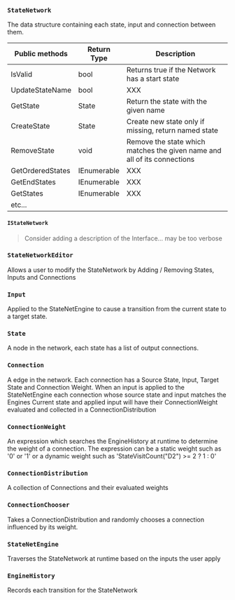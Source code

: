 ### `StateNetwork`

The data structure containing each state, input and connection between them.

| Public methods | Return Type   | Description  |
| -------------- | ------------- | ----- |
| IsValid        | bool | Returns true if the Network has a start state |
| UpdateStateName       | bool      |   XXX |
| GetState       | State      |   Return the state with the given name |
| CreateState       | State      |   Create new state only if missing, return named state |
| RemoveState       | void      |   Remove the state which matches the given name and all of its connections |
| GetOrderedStates       | IEnumerable<State>      |   XXX |
| GetEndStates       | IEnumerable<State>      |   XXX |
| GetStates       | IEnumerable<State>      |   XXX |
| etc...       |       |    |

#### `IStateNetwork`

> Consider adding a description of the Interface... may be too verbose

### `StateNetworkEditor`

Allows a user to modify the StateNetwork by Adding / Removing States, Inputs and Connections

### `Input`

Applied to the StateNetEngine to cause a transition from the current state to a target state.

### `State`

A node in the network, each state has a list of output connections.

### `Connection`

A edge in the network. Each connection has a Source State, Input, Target State and Connection Weight.
When an input is applied to the StateNetEngine each connection whose source state and input matches the
Engines Current state and applied input will have their ConnectionWeight evaluated and collected in a ConnectionDistribution

### `ConnectionWeight`

An expression which searches the EngineHistory at runtime to determine the weight of a connection.
The expression can be a static weight such as '0' or '1' or a dynamic weight such as 'StateVisitCount("D2") >= 2 ? 1 : 0'

### `ConnectionDistribution`

A collection of Connections and their evaluated weights

### `ConnectionChooser`

Takes a ConnectionDistribution and randomly chooses a connection influenced by its weight.

### `StateNetEngine`

Traverses the StateNetwork at runtime based on the inputs the user apply

### `EngineHistory`

Records each transition for the StateNetwork